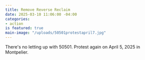 ```yaml
---
title: Remove Reverse Reclaim
date: 2025-03-10 11:06:00 -04:00
categories:
- action
is featured: true
main-image: "/uploads/50501protestapril7.jpg"
---
```


There's no letting up with 50501.  Protest again on April 5, 2025 in Montpelier.